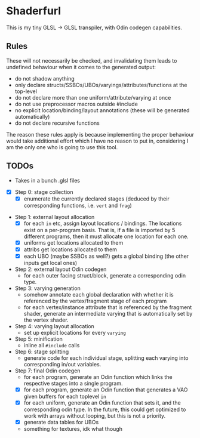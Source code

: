 # Shaderfurl

This is my tiny GLSL -> GLSL transpiler, with Odin codegen capabilities.

## Rules

These will not necessarily be checked, and invalidating them leads to undefined behaviour when it comes to the generated output:

- do not shadow anything
- only declare structs/SSBOs/UBOs/varyings/attributes/functions at the top-level
- do not declare more than one uniform/attribute/varying at once
- do not use preprocessor macros outside #include
- no explicit location/binding/layout annotations (these will be generated automatically)
- do not declare recursive functions

The reason these rules apply is because implementing the proper behaviour would take additional effort which I have no reason to put in, considering I am the only one who is going to use this tool.

## TODOs

- Takes in a bunch .glsl files
- [x] Step 0: stage collection
  - [x] enumerate the currently declared stages (deduced by their corresponding
        functions, i.e. `vert` and `frag`)
- Step 1: external layout allocation
  - [x] for each `in` etc, assign
        layout locations / bindings. The locations exist on a
        per-program basis. That is, if a file is imported by
        5 different programs, then it must allocate one location for each one.
  - [x] uniforms get locations allocated to them
  - [x] attribs get locations allocated to them
  - [x] each UBO (maybe SSBOs as well?) gets a global binding (the other inputs
        get local ones)
- Step 2: external layout Odin codegen
  - for each outer facing struct/block, generate a corresponding odin type.
- Step 3: varying generation
  - somehow annotate each global declaration with whether it is referenced
    by the vertex/fragment stage of each program
  - for each vertex/instance attribute that is referenced by the fragment
    shader, generate an intermediate varying that is automatically set by
    the vertex shader.
- Step 4: varying layout allocation
  - set up explicit locations for every `varying`
- Step 5: minification
  - inline all `#include` calls
- Step 6: stage splitting
  - generate code for each individual stage, splitting each varying into
    corresponding in/out variables.
- Step 7: final Odin codegen
  - for each program, generate an Odin function which links the
    respective stages into a single program.
  - [x] for each program, generate an Odin function that generates a VAO
        given buffers for each toplevel `in`
  - [x] for each uniform, generate an Odin function that sets it,
        and the corresponding odin type. In the future, this could get
        optimized to work with arrays without looping, but this is not
        a priority.
  - [x] generate data tables for UBOs
  - something for textures, idk what though
